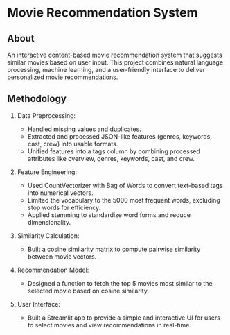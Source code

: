 # Movie Recommendation System

## About
An interactive content-based movie recommendation system that suggests similar movies based on user input. This project combines natural language processing, machine learning, and a user-friendly interface to deliver personalized movie recommendations.

## Methodology
1. Data Preprocessing:
    * Handled missing values and duplicates.
    * Extracted and processed JSON-like features (genres, keywords, cast, crew) into usable formats.
    * Unified features into a tags column by combining processed attributes like overview, genres, keywords, cast, and crew.

2. Feature Engineering:
    * Used CountVectorizer with Bag of Words to convert text-based tags into numerical vectors.
    * Limited the vocabulary to the 5000 most frequent words, excluding stop words for efficiency.
    * Applied stemming to standardize word forms and reduce dimensionality.

3. Similarity Calculation:
    * Built a cosine similarity matrix to compute pairwise similarity between movie vectors.

4. Recommendation Model:
    * Designed a function to fetch the top 5 movies most similar to the selected movie based on cosine similarity.

5. User Interface:
    * Built a Streamlit app to provide a simple and interactive UI for users to select movies and view recommendations in real-time.
